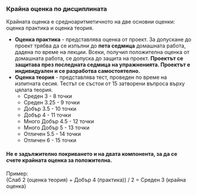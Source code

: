 ### Крайна оценка по дисциплината  
Крайната оценка е средноаритметичното на две основни оценки: оценка практика и оценка теория.  
* **Оценка практика** - представлява оценка от проект. За допускане до проект трябва да се изпълни до **пета седмица** домашната работа, дадена по време на лекции. Всеки, получил положителна оценка от домашната работа, се допуска до защита на проект. **Проектът се защитава през последната седмица на упражненията. Проектът е индивидуален и се разработва самостоятелно.**  
* **Оценка теория** - представлява тест, проведен по време на изпитната сесия. Тестът се състои от 15 затворени въпроса върху цялата теория.  
    * Среден 3        -  8 точки  
    * Среден 3.25     -  9 точки  
    * Добър 3.5       - 10 точки  
    * Добър 4         - 11 точки  
    * Много Добър 4.5 - 12 точки  
    * Много Добър 5   - 13 точки  
    * Отличен 5.5     - 14 точки  
    * Отличен 6       - 15 точки  

#### **Не е задължително покриването и на двата компонента, за да се счете крайната оценка за положителна.**

Пример:  
(Слаб 2 (оценка теория) + Добър 4 (практика)) / 2 = Среден 3 (крайна оценка)